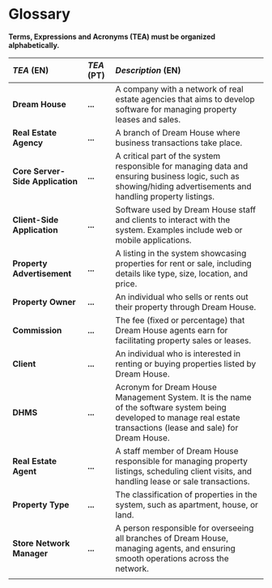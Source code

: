 # Glossary

**Terms, Expressions and Acronyms (TEA) must be organized alphabetically.**


| **_TEA_** (EN)                   | **_TEA_** (PT)                           | **_Description_** (EN)                                                                                                                                                |                                       
|:---------------------------------|:-----------------------------------------|:----------------------------------------------------------------------------------------------------------------------------------------------------------------------|
| **Dream House**                  | **...**                                  | A company with a network of real estate agencies that aims to develop software for managing property leases and sales.                                                |
| **Real Estate Agency**           | **...**                                  | A branch of Dream House where business transactions take place.                                                                                                       |
| **Core Server-Side Application** | **...**                                  | A critical part of the system responsible for managing data and ensuring business logic, such as showing/hiding advertisements and handling property listings.        |
| **Client-Side Application**      | **...**                                  | Software used by Dream House staff and clients to interact with the system. Examples include web or mobile applications.                                              |                                                                                                                                                            
| **Property Advertisement**       | **...**                                  | A listing in the system showcasing properties for rent or sale, including details like type, size, location, and price.                                               |
| **Property Owner**               | **...**                                  | An individual who sells or rents out their property through Dream House.                                                                                              |
| **Commission**                   | **...**                                  | The fee (fixed or percentage) that Dream House agents earn for facilitating property sales or leases.                                                                 |
| **Client**                       | **...**                                  | An individual who is interested in renting or buying properties listed by Dream House.                                                                                |
| **DHMS**                         | **...**                                  | Acronym for Dream House Management System. It is the name of the software system being developed to manage real estate transactions (lease and sale) for Dream House. |
| **Real Estate Agent**            | **...**                                  | A staff member of Dream House responsible for managing property listings, scheduling client visits, and handling lease or sale transactions.                          |
| **Property Type**                | **...**                                  | The classification of properties in the system, such as apartment, house, or land.                                                                                    |
| **Store Network Manager**        | **...**                                  | A person responsible for overseeing all branches of Dream House, managing agents, and ensuring smooth operations across the network.                                  |
|                                  |                                          |                                                                                                                                                                       |
